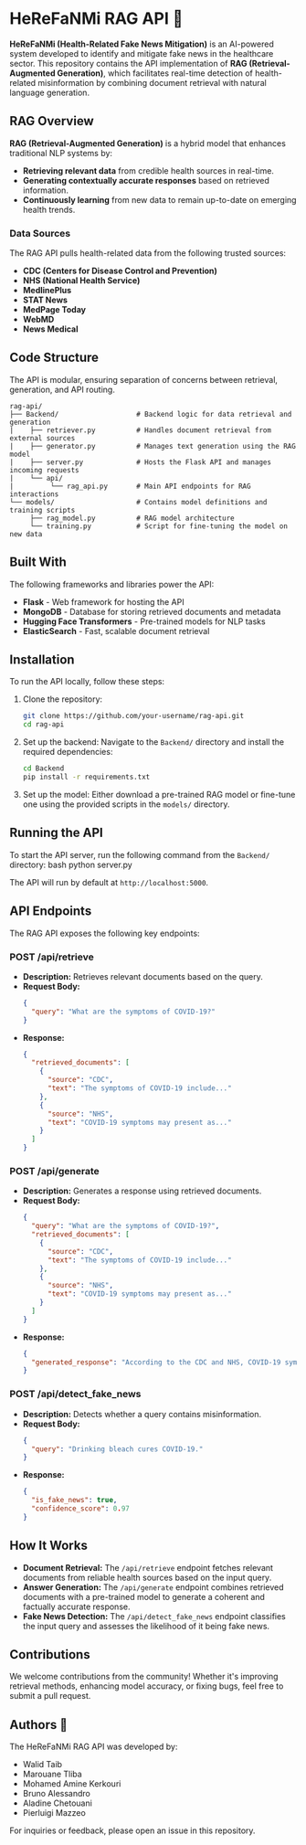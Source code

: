 # HeReFaNMi RAG API 🚀

**HeReFaNMi (Health-Related Fake News Mitigation)** is an AI-powered system developed to identify and mitigate fake news in the healthcare sector. This repository contains the API implementation of **RAG (Retrieval-Augmented Generation)**, which facilitates real-time detection of health-related misinformation by combining document retrieval with natural language generation.

## RAG Overview
**RAG (Retrieval-Augmented Generation)** is a hybrid model that enhances traditional NLP systems by:
- **Retrieving relevant data** from credible health sources in real-time.
- **Generating contextually accurate responses** based on retrieved information.
- **Continuously learning** from new data to remain up-to-date on emerging health trends.

### Data Sources
The RAG API pulls health-related data from the following trusted sources:
- **CDC (Centers for Disease Control and Prevention)**
- **NHS (National Health Service)**
- **MedlinePlus**
- **STAT News**
- **MedPage Today**
- **WebMD**
- **News Medical**

## Code Structure
The API is modular, ensuring separation of concerns between retrieval, generation, and API routing.

```plaintext
rag-api/
├── Backend/                   # Backend logic for data retrieval and generation
|    ├── retriever.py          # Handles document retrieval from external sources
|    ├── generator.py          # Manages text generation using the RAG model
|    ├── server.py             # Hosts the Flask API and manages incoming requests
|    └── api/
|         └── rag_api.py       # Main API endpoints for RAG interactions
└── models/                    # Contains model definitions and training scripts
     ├── rag_model.py          # RAG model architecture
     └── training.py           # Script for fine-tuning the model on new data

```
## Built With
The following frameworks and libraries power the API:

- **Flask** - Web framework for hosting the API
- **MongoDB** - Database for storing retrieved documents and metadata
- **Hugging Face Transformers** - Pre-trained models for NLP tasks
- **ElasticSearch** - Fast, scalable document retrieval

## Installation
To run the API locally, follow these steps:

1. Clone the repository:
    ```bash
    git clone https://github.com/your-username/rag-api.git
    cd rag-api
    ```

2. Set up the backend:
   Navigate to the `Backend/` directory and install the required dependencies:
    ```bash
    cd Backend
    pip install -r requirements.txt
    ```

3. Set up the model:
   Either download a pre-trained RAG model or fine-tune one using the provided scripts in the `models/` directory.

## Running the API
To start the API server, run the following command from the `Backend/` directory:
bash
python server.py


The API will run by default at `http://localhost:5000`.

## API Endpoints
The RAG API exposes the following key endpoints:

### POST /api/retrieve
- **Description:** Retrieves relevant documents based on the query.
- **Request Body:**
    ```json
    {
      "query": "What are the symptoms of COVID-19?"
    }
    ```
- **Response:**
    ```json
    {
      "retrieved_documents": [
        {
          "source": "CDC",
          "text": "The symptoms of COVID-19 include..."
        },
        {
          "source": "NHS",
          "text": "COVID-19 symptoms may present as..."
        }
      ]
    }
    ```

### POST /api/generate
- **Description:** Generates a response using retrieved documents.
- **Request Body:**
    ```json
    {
      "query": "What are the symptoms of COVID-19?",
      "retrieved_documents": [
        {
          "source": "CDC",
          "text": "The symptoms of COVID-19 include..."
        },
        {
          "source": "NHS",
          "text": "COVID-19 symptoms may present as..."
        }
      ]
    }
    ```
- **Response:**
    ```json
    {
      "generated_response": "According to the CDC and NHS, COVID-19 symptoms include fever, cough, and shortness of breath."
    }
    ```

### POST /api/detect_fake_news
- **Description:** Detects whether a query contains misinformation.
- **Request Body:**
    ```json
    {
      "query": "Drinking bleach cures COVID-19."
    }
    ```
- **Response:**
    ```json
    {
      "is_fake_news": true,
      "confidence_score": 0.97
    }
    ```

## How It Works
- **Document Retrieval:** The `/api/retrieve` endpoint fetches relevant documents from reliable health sources based on the input query.
- **Answer Generation:** The `/api/generate` endpoint combines retrieved documents with a pre-trained model to generate a coherent and factually accurate response.
- **Fake News Detection:** The `/api/detect_fake_news` endpoint classifies the input query and assesses the likelihood of it being fake news.

## Contributions
We welcome contributions from the community! Whether it's improving retrieval methods, enhancing model accuracy, or fixing bugs, feel free to submit a pull request.

## Authors 🚀
The HeReFaNMi RAG API was developed by:

- Walid Taib
- Marouane Tliba
- Mohamed Amine Kerkouri
- Bruno Alessandro
- Aladine Chetouani
- Pierluigi Mazzeo

For inquiries or feedback, please open an issue in this repository.


